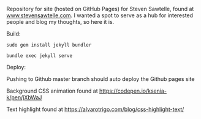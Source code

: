 Repository for site (hosted on GitHub Pages) for Steven Sawtelle, found at www.stevensawtelle.com. I wanted a spot to serve as a hub for interested people and blog my thoughts, so here it is.

Build:

`sudo gem install jekyll bundler`

`bundle exec jekyll serve`

Deploy:

Pushing to Github master branch should auto deploy the Github pages site

Background CSS animation found at https://codepen.io/ksenia-k/pen/jXbWaJ

Text highlight found at https://alvarotrigo.com/blog/css-highlight-text/